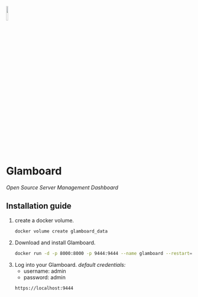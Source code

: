 <img src="https://github.com/Mespeet/Glamboard/assets/70283394/7bccef83-a28d-483b-a70f-35353906a35e" width="10%"/>

# Glamboard
*Open Source Server Management Dashboard*

## Installation guide
1. create a docker volume.
	```bash
	docker volume create glamboard_data
	```
2. Download and install Glamboard.
	```bash
	docker run -d -p 8000:8000 -p 9444:9444 --name glamboard --restart=always -v /var/run/docker.sock:/var/run/docker.sock -v glamboard_data:/data mespeet/glamboard-r:latest
	```
3. Log into your Glamboard.
	*default credentials:*
	- username: admin
	- password: admin
	```bash
	https://localhost:9444
	```
